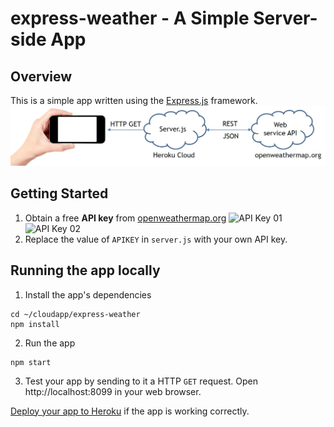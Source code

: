 # express-weather - A Simple Server-side App
## Overview
This is a simple app written using the [Express.js](https://expressjs.com) framework.
![Express-weather](graphics/381F-T01-alin.jpg?raw=true "Weather App")

## Getting Started
1. Obtain a free **API key** from [openweathermap.org](http://openweathermap.org)
![API Key 01](graphics/API01.png?raw=true "Create API Key")
![API Key 02](graphics/API02.png?raw=true "Create API Key")
2. Replace the value of `APIKEY` in `server.js` with your own API key.

## Running the app locally
1. Install the app's dependencies
```
cd ~/cloudapp/express-weather
npm install
```
2. Run the app 
```
npm start
```
3. Test your app by sending to it a HTTP `GET` request.  Open http://localhost:8099 in your web browser.

[Deploy your app to Heroku](https://github.com/yalin-liu/cloudapp.git) if the app is working correctly.
